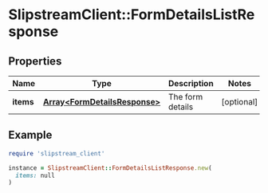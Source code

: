 # SlipstreamClient::FormDetailsListResponse

## Properties

| Name | Type | Description | Notes |
| ---- | ---- | ----------- | ----- |
| **items** | [**Array&lt;FormDetailsResponse&gt;**](FormDetailsResponse.md) | The form details | [optional] |

## Example

```ruby
require 'slipstream_client'

instance = SlipstreamClient::FormDetailsListResponse.new(
  items: null
)
```

